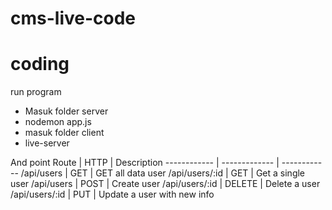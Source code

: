 # cms-live-code

# coding

run program

 * Masuk folder server
 * nodemon app.js
 * masuk folder client
 * live-server

And point
Route | HTTP | Description
------------ | ------------- | ------------
/api/users | GET | GET all data user
/api/users/:id | GET | Get a single user
/api/users | POST | Create user
/api/users/:id | DELETE | Delete a user
/api/users/:id | PUT | Update a user with new info
